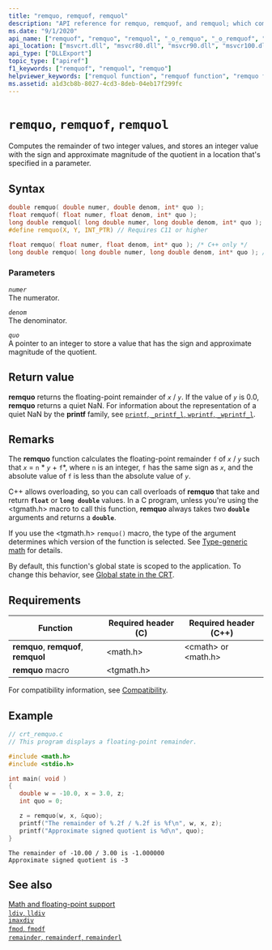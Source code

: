 ```yaml
---
title: "remquo, remquof, remquol"
description: "API reference for remquo, remquof, and remquol; which compute the remainder of two integer values, and stores an integer value with the sign and approximate magnitude of the quotient in a location that's specified in a parameter."
ms.date: "9/1/2020"
api_name: ["remquof", "remquo", "remquol", "_o_remquo", "_o_remquof", "_o_remquol"]
api_location: ["msvcrt.dll", "msvcr80.dll", "msvcr90.dll", "msvcr100.dll", "msvcr100_clr0400.dll", "msvcr110.dll", "msvcr110_clr0400.dll", "msvcr120.dll", "msvcr120_clr0400.dll", "ucrtbase.dll", "api-ms-win-crt-math-l1-1-0.dll", "api-ms-win-crt-private-l1-1-0.dll"]
api_type: ["DLLExport"]
topic_type: ["apiref"]
f1_keywords: ["remquof", "remquol", "remquo"]
helpviewer_keywords: ["remquol function", "remquof function", "remquo function"]
ms.assetid: a1d3cb8b-8027-4cd3-8deb-04eb17f299fc
---
```

# `remquo`, `remquof`, `remquol`

Computes the remainder of two integer values, and stores an integer value with the sign and approximate magnitude of the quotient in a location that's specified in a parameter.

## Syntax

```C
double remquo( double numer, double denom, int* quo );
float remquof( float numer, float denom, int* quo );
long double remquol( long double numer, long double denom, int* quo );
#define remquo(X, Y, INT_PTR) // Requires C11 or higher

float remquo( float numer, float denom, int* quo ); /* C++ only */
long double remquo( long double numer, long double denom, int* quo ); /* C++ only */
```

### Parameters

*`numer`*\
The numerator.

*`denom`*\
The denominator.

*`quo`*\
A pointer to an integer to store a value that has the sign and approximate magnitude of the quotient.

## Return value

**remquo** returns the floating-point remainder of *`x`* / *`y`*. If the value of *`y`* is 0.0, **remquo** returns a quiet NaN. For information about the representation of a quiet NaN by the **printf** family, see [`printf`, `_printf_l`, `wprintf`, `_wprintf_l`](printf-printf-l-wprintf-wprintf-l.md).

## Remarks

The **remquo** function calculates the floating-point remainder `f` of *`x`* / *`y`* such that *`x`* = `n` \* *`y`* + `f`*, where `n` is an integer, `f` has the same sign as *`x`*, and the absolute value of `f` is less than the absolute value of *`y`*.

C++ allows overloading, so you can call overloads of **remquo** that take and return **`float`** or **`long double`** values. In a C program, unless you're using the \<tgmath.h> macro to call this function, **remquo** always takes two **`double`** arguments and returns a **`double`**.

If you use the \<tgmath.h> `remquo()` macro, the type of the argument determines which version of the function is selected. See [Type-generic math](../tgmath.md) for details.

By default, this function's global state is scoped to the application. To change this behavior, see [Global state in the CRT](../global-state.md).

## Requirements

|Function|Required header (C)|Required header (C++)|
|--------------|---------------------|-|
|**remquo**, **remquof**, **remquol**|\<math.h>|\<cmath> or \<math.h>|
|**remquo** macro | \<tgmath.h> ||

For compatibility information, see [Compatibility](../compatibility.md).

## Example

```C
// crt_remquo.c
// This program displays a floating-point remainder.

#include <math.h>
#include <stdio.h>

int main( void )
{
   double w = -10.0, x = 3.0, z;
   int quo = 0;

   z = remquo(w, x, &quo);
   printf("The remainder of %.2f / %.2f is %f\n", w, x, z);
   printf("Approximate signed quotient is %d\n", quo);
}
```

```Output
The remainder of -10.00 / 3.00 is -1.000000
Approximate signed quotient is -3
```

## See also

[Math and floating-point support](../floating-point-support.md)\
[`ldiv`, `lldiv`](./div.md)\
[`imaxdiv`](imaxdiv.md)\
[`fmod`, `fmodf`](fmod-fmodf.md)\
[`remainder`, `remainderf`, `remainderl`](remainder-remainderf-remainderl.md)
